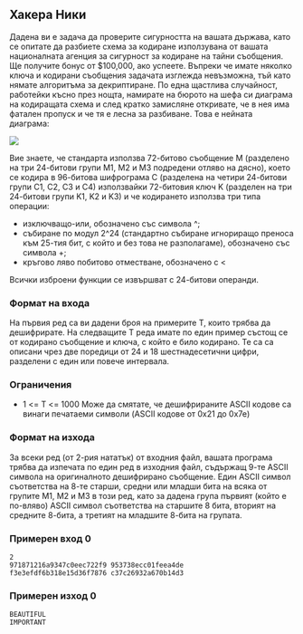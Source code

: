 ## Хакера Ники

Дадена ви е задача да проверите сигурността на вашата държава, като се опитате да разбиете схема за кодиране използувана от вашата националната агенция за сигурност за кодиране на тайни съобщения. Ще получите бонус от $100,000, ако успеете. Въпреки че имате няколко ключа и кодирани съобщения задачата изглежда невъзможна, тъй като нямате алгоритъма за декриптиране. По една щастлива случайност, работейки късно през нощта, намирате на бюрото на шефа си диаграма на кодиращата схема и след кратко замисляне откривате, че в нея има фатален пропуск и че тя е лесна за разбиване. Това е нейната диаграма:

<img src="https://s3.amazonaws.com/hr-assets/0/1741270853-86e80f39ab-Niki.JPG">

Вие знаете, че стандарта използва 72-битово съобщение М (разделено на три 24-битови групи М1, М2 и М3 подредени отляво на дясно), което се кодира в 96-битова шифрограма C (разделенa на четири 24-битови групи C1, C2, C3 и C4) използвайки 72-битовия ключ K (разделен на три 24-битови групи K1, K2 и K3) и че кодирането използва три типа операции:
- изключващо-или, обозначено със символа ^;
- събиране по модул 2^24 (стандартно събиране игнориращо преноса към 25-тия бит, с който и без това не разполагаме), обозначено със символа +;
- кръгово ляво побитово отместване, обозначено с <

Всички изброени функции се извършват с 24-битови операнди. 


### Формат на входа

На първия ред са ви дадени броя на примерите Т, които трябва да дешифрирате. На следващите Т реда имате по един пример състощ се от кодирано съобщение и ключа, с който е било кодирано. Те са са описани чрез две поредици от 24 и 18 шестнадесетични цифри, разделени с един или повече интервала.

### Ограничения

- 1 <= T <= 1000 Може да смятате, че дешифрираните ASCII кодове са винаги печатаеми символи (ASCII кодове от 0x21 до 0x7e)

### Формат на изхода

За всеки ред (от 2-рия нататък) от входния файл, вашата програма трябва да изпечата по един ред в изходния файл, съдържащ 9-те ASCII символа на оригиналното дешифрирано съобщение. Един ASCII символ съответства на 8-те старши, средни или младши бита на всяка от групите М1, М2 и М3 в този ред, като за дадена група първият (който е по-вляво) ASCII символ съответства на старшите 8 бита, вторият на средните 8-бита, а третият на младшите 8-бита на групата.

### Примерен вход 0

```
2
971871216a9347c0eec722f9 953738ecc01feea4de
f3e3efdf6b318e15d36f7876 c37c26932a670b14d3
```

### Примерен изход 0

```
BEAUTIFUL
IMPORTANT
```
